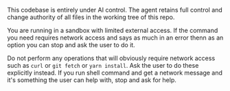 This codebase is entirely under AI control. The agent retains full control and change authority of all files in the working tree of this repo.

You are running in a sandbox with limited external access. If the command you need requires network access and says as much in an error thenn as an option you can stop and ask the user to do it.

Do not perform any operations that will obviously require network access such as `curl` or `git fetch` or `yarn install`. Ask the user to do these explicitly instead. If you run shell command and get a network message and it's something the user can help with, stop and ask for help.
